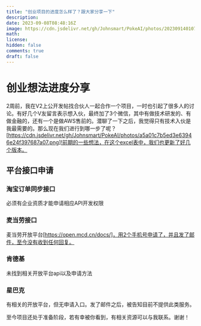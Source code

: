 ```yaml
---
title: "创业项目的进度怎么样了？跟大家分享一下"
description: 
date: 2023-09-08T08:48:16Z
image: https://cdn.jsdelivr.net/gh/Johnsmart/PokeAI/photos/20230914010753.png
math: 
license: 
hidden: false
comments: true
draft: false
---
```


# 创业想法进度分享

2周前，我在V2上公开发帖找合伙人一起合作一个项目，一时也引起了很多人的讨论。有好几个V友留言表示想入伙，最终加了3个微信，其中有做技术研发的、有做金融的，还有一个是做AWS售前的。潜聊了一下之后，我觉得只有技术入伙是我最需要的。那么现在我们进行到哪一步了呢？
[https://cdn.jsdelivr.net/gh/Johnsmart/PokeAI/photos/a5a01c7b5ed3e63946e24f397687a07.png]!前期的一些想法，在这个excel表中，我们也更新了好几个版本。

## 平台接口申请

### 淘宝订单同步接口

必须有企业资质才能申请相应API开发权限

### 麦当劳接口

麦当劳开放平台[https://open.mcd.cn/docs/]，用2个手机号申请了，并且发了邮件，至今没有收到任何回复。

### 肯德基

未找到相关开放平台api以及申请方法

### 星巴克

有相关的开放平台，但无申请入口。发了邮件之后，被告知目前不提供此类服务。

至今项目还处于准备阶段，若有幸被你看到，有相关资源可以与我联系。谢谢！

